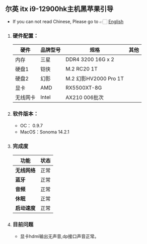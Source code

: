 ## 尔英 itx i9-12900hk主机黑苹果引导 

- If you can not read Chinese, Please go to 👉🏻 [English](https://github.com/ispace-top/Hackintosh-EFI-Erying-12900hk-ITX-Sonoma-OC097/blob/main/README_en.md)
1. ### 硬件配置：
   |硬件|品牌型号|规格|其他|
   |--|--|--|--|
   |内存|三星|DDR4 3200 16G x 2||
   |硬盘1 |铠侠|M.2  RC20 1T||
   |硬盘2 |幻影|M.2 幻影HV2000 Pro 1T||
   |显卡 |AMD|RX5500XT-8G||
   |无线网卡| Intel |AX210 006批次||
     
3. ### 软件版本：
   - OC： 0.9.7
   - MacOS：Sonoma 14.2.1
  
4. ### 完成度
      |功能|状态|
   |-|-|
   |**无线网络**| 正常|
   |**蓝牙** |正常|
   |**音频**| 正常|
   |**休眠** |正常|
   |**启动速度**| 正常|

  
6. ### 目前问题
   - 显卡hdmi输出无声音,dp接口声音正常。
